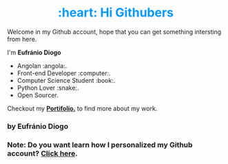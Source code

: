 <h1 style="text-align: center; color: #0099ff">:heart: Hi Githubers</h1>

<p>Welcome in my Github account, hope that you can get something intersting from here.</p> 
<p>I'm <strong>Eufránio Diogo</strong></p>
<ul>
    <li>Angolan :angola:.</li>
    <li>Front-end Developer :computer:.</li>
    <li>Computer Science Student :book:.</li>
    <li>Python Lover :snake:.</li>
    <li>Open Sourcer.</li>
</ul>

<p>Checkout my <a href="https://wwww.eufraniodiogo.github.io/"><strong>Portifolio.</strong></a> to find more about my work.</p>

<h3>by Eufránio Diogo<h3>
  
**Note:** Do you want learn how I personalized my Github account? [Click here](https://dev.to/natterstefan/how-to-add-a-readme-to-your-github-profile-2bo9).
